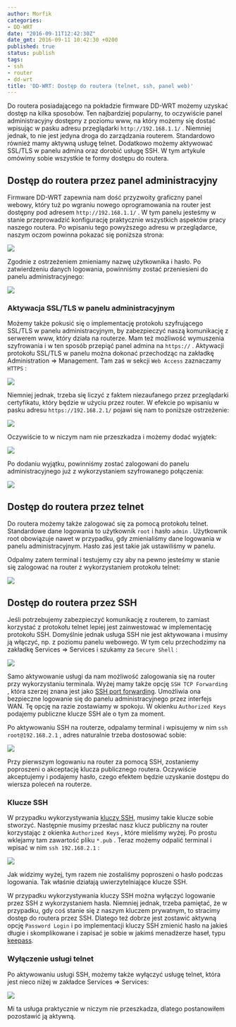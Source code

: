 ```yaml
---
author: Morfik
categories:
- DD-WRT
date: "2016-09-11T12:42:30Z"
date_gmt: 2016-09-11 10:42:30 +0200
published: true
status: publish
tags:
- ssh
- router
- dd-wrt
title: 'DD-WRT: Dostęp do routera (telnet, ssh, panel web)'
---
```


Do routera posiadającego na pokładzie firmware DD-WRT możemy uzyskać dostęp na kilka sposobów. Ten
najbardziej popularny, to oczywiście panel administracyjny dostępny z poziomu www, na który możemy
się dostać wpisując w pasku adresu przeglądarki `http://192.168.1.1/` . Niemniej jednak, to nie jest
jedyna droga do zarządzania routerem. Standardowo również mamy aktywną usługę telnet. Dodatkowo
możemy aktywować SSL/TLS w panelu admina oraz dorobić usługę SSH. W tym artykule omówimy sobie
wszystkie te formy dostępu do routera.

<!--more-->
## Dostęp do routera przez panel administracyjny

Firmware DD-WRT zapewnia nam dość przyzwoity graficzny panel webowy, który tuż po wgraniu nowego
oprogramowania na router jest dostępny pod adresem `http://192.168.1.1/` . W tym panelu jesteśmy w
stanie przeprowadzić konfigurację praktycznie wszystkich aspektów pracy naszego routera. Po wpisaniu
tego powyższego adresu w przeglądarce, naszym oczom powinna pokazać się poniższa strona:

![](/img/2016/09/1.dd-wrt-hard-reset-panel-admina-factory-defaults.png#huge)

Zgodnie z ostrzeżeniem zmieniamy nazwę użytkownika i hasło. Po zatwierdzeniu danych logowania,
powinniśmy zostać przeniesieni do panelu administracyjnego:

![](/img/2016/09/2.dd-wrt-panel-admina.png#huge)

### Aktywacja SSL/TLS w panelu administracyjnym

Możemy także pokusić się o implementację protokołu szyfrującego SSL/TLS w panelu administracyjnym,
by zabezpieczyć naszą komunikację z serwerem www, który działa na routerze. Mam też możliwość
wymuszenia szyfrowania i w ten sposób przepiąć panel admina na `https://` . Aktywacji protokołu
SSL/TLS w panelu można dokonać przechodząc na zakładkę Administration => Management. Tam zaś w
sekcji `Web Access` zaznaczamy `HTTPS` :

![](/img/2016/09/3.dd-wrt-panel-admina-https-ssl-tls.png#big)

Niemniej jednak, trzeba się liczyć z faktem niezaufanego przez przeglądarki certyfikatu, który
będzie w użyciu przez router. W efekcie po wpisaniu w pasku adresu `https://192.168.2.1/` pojawi
się nam to poniższe ostrzeżenie:

![](/img/2016/09/4.dd-wrt-panel-admina-https-ssl-tls-blad.png#big)

Oczywiście to w niczym nam nie przeszkadza i możemy dodać wyjątek:

![](/img/2016/09/5.dd-wrt-panel-admina-https-ssl-tls-blad-wyjatek.png#big)

Po dodaniu wyjątku, powinniśmy zostać zalogowani do panelu administracyjnego już z wykorzystaniem
szyfrowanego połączenia:

![](/img/2016/09/6.dd-wrt-panel-admina-https-ssl-tls.png#huge)

## Dostęp do routera przez telnet

Do routera możemy także zalogować się za pomocą protokołu telnet. Standardowe dane logowania to
użytkownik `root` i hasło `admin` . Użytkownik root obowiązuje nawet w przypadku, gdy zmienialiśmy
dane logowania w panelu administracyjnym. Hasło zaś jest takie jak ustawiliśmy w panelu.

Odpalmy zatem terminal i testujemy czy aby na pewno jesteśmy w stanie się zalogować na router z
wykorzystaniem protokołu telnet:

![](/img/2016/09/7.dd-wrt-dostep-telnet-terminal.png#big)

## Dostęp do routera przez SSH

Jeśli potrzebujemy zabezpieczyć komunikację z routerem, to zamiast korzystać z protokołu telnet
lepiej jest zainwestować w implementację protokołu SSH. Domyślnie jednak usługa SSH nie jest
aktywowana i musimy ją włączyć, np. z poziomu panelu webowego. W tym celu przechodzimy na zakładkę
Services => Services i szukamy za `Secure Shell` :

![](/img/2016/09/8.dd-wrt-dostep-ssh-aktywacja.png#big)

Samo aktywowanie usługi da nam możliwość zalogowania się na router przy wykorzystaniu terminala.
Wyżej mamy także opcję `SSH TCP Forwarding` , która szerzej znana jest jako [SSH port
forwarding](/post/dd-wrt-ssh-port-forwarding-panel-aministracyjny/). Umożliwia ona
bezpieczne logowanie się do panelu administracyjnego przez interfejs WAN. Tę opcję na razie
zostawiamy w spokoju. W okienku `Authorized Keys` podajemy publiczne klucze SSH ale o tym za moment.

Po aktywowaniu SSH na routerze, odpalamy terminal i wpisujemy w nim `ssh root@192.168.2.1` , adres
naturalnie trzeba dostosować sobie:

![](/img/2016/09/9.dd-wrt-dostep-ssh-logowanie-terminal.png#big)

Przy pierwszym logowaniu na router za pomocą SSH, zostaniemy poproszeni o akceptację klucza
publicznego routera. Oczywiście akceptujemy i podajemy hasło, czego efektem będzie uzyskanie dostępu
do wiersza poleceń na routerze.

### Klucze SSH

W przypadku wykorzystywania [kluczy SSH](/post/uwierzytelniajace-klucze-ssh/),
musimy takie klucze sobie stworzyć. Następnie musimy przesłać nasz klucz publiczny na router
korzystając z okienka `Authorized Keys` , które mieliśmy wyżej. Po prostu wklejamy tam zawartość
pliku `*.pub` . Teraz możemy odpalić terminal i wpisać w nim `ssh 192.168.2.1` :

![](/img/2016/09/10.dd-wrt-dostep-ssh-logowanie-klucze-ssh.png#big)

Jak widzimy wyżej, tym razem nie zostaliśmy poproszeni o hasło podczas logowania. Tak właśnie
działają uwierzytelniające klucze SSH.

W przypadku wykorzystywania kluczy SSH można wyłączyć logowanie przez SSH z wykorzystaniem hasła.
Niemniej jednak, trzeba pamiętać, że w przypadku, gdy coś stanie się z naszym kluczem prywatnym, to
stracimy dostęp do routera przez SSH. Dlatego też dobrze jest zostawić aktywną opcję `Password
Login` i po implementacji kluczy SSH zmienić hasło na jakieś długie i skomplikowane i zapisać je
sobie w jakimś menadżerze haseł, typu [keepass](http://keepass.info/).

### Wyłączenie usługi telnet

Po aktywowaniu usługi SSH, możemy także wyłączyć usługę telnet, która jest nieco niżej w zakładce
Services => Services:

![](/img/2016/09/11.dd-wrt-dostep-ssh-wylaczenie-telnet.png#big)

Mi ta usługa praktycznie w niczym nie przeszkadza, dlatego postanowiłem pozostawić ją aktywną.
